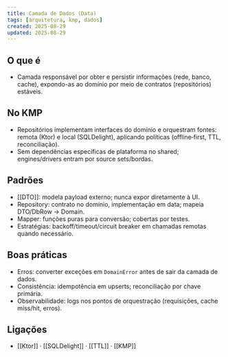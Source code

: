 ```yaml
---
title: Camada de Dados (Data)
tags: [arquitetura, kmp, dados]
created: 2025-08-29
updated: 2025-08-29
---
```


## O que é
- Camada responsável por obter e persistir informações (rede, banco, cache), expondo-as ao domínio por meio de contratos (repositórios) estáveis.

## No KMP
- Repositórios implementam interfaces do domínio e orquestram fontes: remota (Ktor) e local (SQLDelight), aplicando políticas (offline‑first, TTL, reconciliação).
- Sem dependências específicas de plataforma no shared; engines/drivers entram por source sets/bordas.

## Padrões
- [[DTO]]: modela payload externo; nunca expor diretamente à UI.
- Repository: contrato no domínio, implementação em data; mapeia DTO/DbRow → Domain.
- Mapper: funções puras para conversão; cobertas por testes.
- Estratégias: backoff/timeout/circuit breaker em chamadas remotas quando necessário.

## Boas práticas
- Erros: converter exceções em `DomainError` antes de sair da camada de dados.
- Consistência: idempotência em upserts; reconciliação por chave primária.
- Observabilidade: logs nos pontos de orquestração (requisições, cache miss/hit, erros).

## Ligações
- [[Ktor]] · [[SQLDelight]] · [[TTL]] · [[KMP]]
